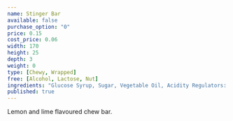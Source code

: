```yaml
---
name: Stinger Bar
available: false
purchase_option: "0"
price: 0.15
cost_price: 0.06
width: 170
height: 25
depth: 3
weight: 0
type: [Chewy, Wrapped]
free: [Alcohol, Lactose, Nut]
ingredients: "Glucose Syrup, Sugar, Vegetable Oil, Acidity Regulators: Citric Acid, Tartaric Acid, Gelatine, Stearic Acid, Modified Starch, Flavourings, Emulsifier (Glycerol Mono Stearate, Magnesium Stearate), Natural Colours"
published: true
---
```

Lemon and lime flavoured chew bar.